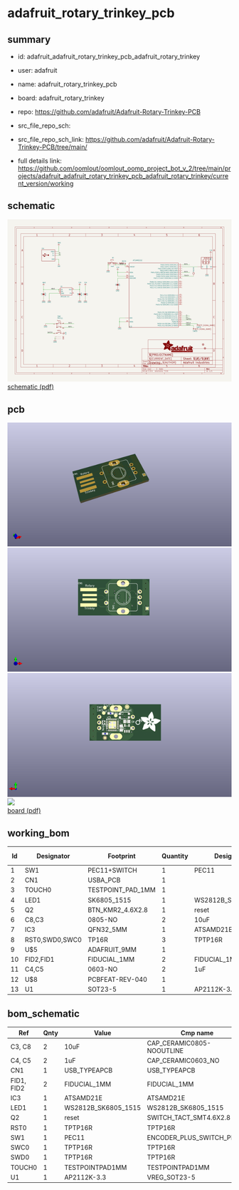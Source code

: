 # adafruit_rotary_trinkey_pcb
 
## summary 
* id: adafruit_adafruit_rotary_trinkey_pcb_adafruit_rotary_trinkey
* user: adafruit
* name: adafruit_rotary_trinkey_pcb
* board: adafruit_rotary_trinkey
* repo: https://github.com/adafruit/Adafruit-Rotary-Trinkey-PCB



* src_file_repo_sch: 
* src_file_repo_sch_link: https://github.com/adafruit/Adafruit-Rotary-Trinkey-PCB/tree/main/
* full details link: https://github.com/oomlout/oomlout_oomp_project_bot_v_2/tree/main/projects/adafruit_adafruit_rotary_trinkey_pcb_adafruit_rotary_trinkey/current_version/working  

## schematic  
![](working_schematic_600.png)  
[schematic (pdf)](working_schematic.pdf)  

## pcb  
![](working_3d_600.png) 
![](working_3d_front_600.png)  
![](working_3d_back_600.png)  
![](working_600.png)  
[board (pdf)](working.pdf)  

## working_bom
| Id | Designator | Footprint | Quantity | Designation | Supplier and ref |  | None | 
| --- | --- | --- | --- | --- | --- | --- | --- | 
| 1 | SW1 | PEC11+SWITCH | 1 | PEC11 |  |  | [''] | 
| 2 | CN1 | USBA_PCB | 1 |  |  |  | [''] | 
| 3 | TOUCH0 | TESTPOINT_PAD_1MM | 1 |  |  |  | [''] | 
| 4 | LED1 | SK6805_1515 | 1 | WS2812B_SK6805_1515 |  |  | [''] | 
| 5 | Q2 | BTN_KMR2_4.6X2.8 | 1 | reset |  |  | [''] | 
| 6 | C8,C3 | 0805-NO | 2 | 10uF |  |  | [''] | 
| 7 | IC3 | QFN32_5MM | 1 | ATSAMD21E |  |  | [''] | 
| 8 | RST0,SWD0,SWC0 | TP16R | 3 | TPTP16R |  |  | [''] | 
| 9 | U$5 | ADAFRUIT_9MM | 1 |  |  |  | [''] | 
| 10 | FID2,FID1 | FIDUCIAL_1MM | 2 | FIDUCIAL_1MM |  |  | [''] | 
| 11 | C4,C5 | 0603-NO | 2 | 1uF |  |  | [''] | 
| 12 | U$8 | PCBFEAT-REV-040 | 1 |  |  |  | [''] | 
| 13 | U1 | SOT23-5 | 1 | AP2112K-3.3 |  |  | [''] | 


## bom_schematic
| Ref | Qnty | Value | Cmp name | Footprint | Description | Vendor | DNP | 
| --- | --- | --- | --- | --- | --- | --- | --- | 
| C3, C8 | 2 | 10uF | CAP_CERAMIC0805-NOOUTLINE | working:0805-NO |  |  |  | 
| C4, C5 | 2 | 1uF | CAP_CERAMIC0603_NO | working:0603-NO |  |  |  | 
| CN1 | 1 | USB_TYPEAPCB | USB_TYPEAPCB | working:USBA_PCB |  |  |  | 
| FID1, FID2 | 2 | FIDUCIAL_1MM | FIDUCIAL_1MM | working:FIDUCIAL_1MM |  |  |  | 
| IC3 | 1 | ATSAMD21E | ATSAMD21E | working:QFN32_5MM |  |  |  | 
| LED1 | 1 | WS2812B_SK6805_1515 | WS2812B_SK6805_1515 | working:SK6805_1515 |  |  |  | 
| Q2 | 1 | reset | SWITCH_TACT_SMT4.6X2.8 | working:BTN_KMR2_4.6X2.8 |  |  |  | 
| RST0 | 1 | TPTP16R | TPTP16R | working:TP16R |  |  |  | 
| SW1 | 1 | PEC11 | ENCODER_PLUS_SWITCH_PEC11 | working:PEC11+SWITCH |  |  |  | 
| SWC0 | 1 | TPTP16R | TPTP16R | working:TP16R |  |  |  | 
| SWD0 | 1 | TPTP16R | TPTP16R | working:TP16R |  |  |  | 
| TOUCH0 | 1 | TESTPOINTPAD1MM | TESTPOINTPAD1MM | working:TESTPOINT_PAD_1MM |  |  |  | 
| U1 | 1 | AP2112K-3.3 | VREG_SOT23-5 | working:SOT23-5 |  |  |  | 



